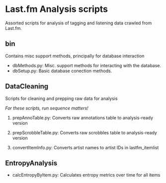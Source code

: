 Last.fm Analysis scripts
========================

Assorted scripts for analysis of tagging and listening data crawled from Last.fm.

bin
---

Contains misc support methods, principally for database interaction

* dbMethods.py:	Misc. support methods for interacting with the database.
* dbSetup.py: Basic database conection methods.

DataCleaning
------------

Scripts for cleaning and prepping raw data for analysis

*For these scripts, run sequence matters!*

1. prepAnnoTable.py: Converts raw annotations table to analysis-ready version

2. prepScrobbleTable.py: Converts raw scrobbles table to analysis-ready version

3. convertItemInfo.py: Converts artist names to artist IDs in lastfm_itemlist

EntropyAnalysis
---------------

* calcEntropyByItem.py: Calculates entropy metrics over time for all items

